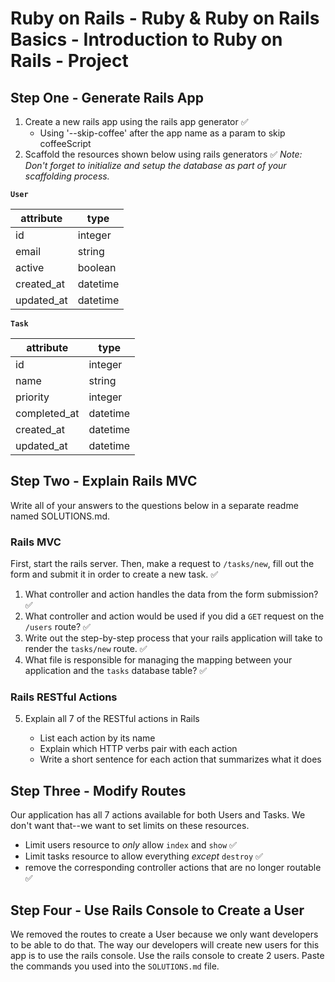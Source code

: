 # Ruby on Rails - Ruby & Ruby on Rails Basics - Introduction to Ruby on Rails - Project

## Step One - Generate Rails App

1. Create a new rails app using the rails app generator ✅
   - Using '--skip-coffee' after the app name as a param to skip coffeeScript
2. Scaffold the resources shown below using rails generators ✅
   _Note: Don't forget to initialize and setup the database as part of your scaffolding process._

**`User`**

| attribute  | type     |
| ---------- | -------- |
| id         | integer  |
| email      | string   |
| active     | boolean  |
| created_at | datetime |
| updated_at | datetime |

**`Task`**

| attribute    | type     |
| ------------ | -------- |
| id           | integer  |
| name         | string   |
| priority     | integer  |
| completed_at | datetime |
| created_at   | datetime |
| updated_at   | datetime |

## Step Two - Explain Rails MVC

Write all of your answers to the questions below in a separate readme named SOLUTIONS.md.

### Rails MVC

First, start the rails server. Then, make a request to `/tasks/new`, fill out the form and submit it in order to create a new task. ✅

1. What controller and action handles the data from the form submission? ✅
2. What controller and action would be used if you did a `GET` request on the `/users` route? ✅
3. Write out the step-by-step process that your rails application will take to render the `tasks/new` route. ✅
4. What file is responsible for managing the mapping between your application and the `tasks` database table? ✅

### Rails RESTful Actions

5. Explain all 7 of the RESTful actions in Rails

   - List each action by its name
   - Explain which HTTP verbs pair with each action
   - Write a short sentence for each action that summarizes what it does

## Step Three - Modify Routes

Our application has all 7 actions available for both Users and Tasks. We don't want that--we want to set limits on these resources.

- Limit users resource to _only_ allow `index` and `show` ✅
- Limit tasks resource to allow everything _except_ `destroy` ✅
- remove the corresponding controller actions that are no longer routable ✅

## Step Four - Use Rails Console to Create a User

We removed the routes to create a User because we only want developers to be able to do that. The way our developers will create new users for this app is to use the rails console. Use the rails console to create 2 users. Paste the commands you used into the `SOLUTIONS.md` file.
